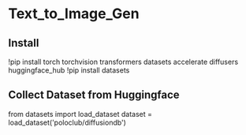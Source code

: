 # Text_to_Image_Gen

## Install
!pip install torch torchvision transformers datasets accelerate diffusers huggingface_hub
!pip install datasets

## Collect Dataset from Huggingface
from datasets import load_dataset
dataset = load_dataset('poloclub/diffusiondb')

